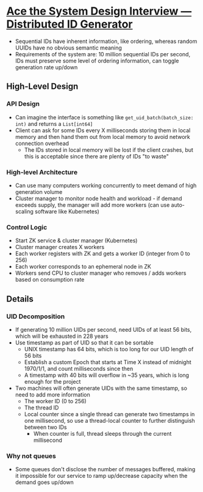 # [Ace the System Design Interview — Distributed ID Generator](https://towardsdatascience.com/ace-the-system-design-interview-distributed-id-generator-c65c6b568027)

* Sequential IDs have inherent information, like ordering, whereas random UUIDs have no obvious semantic meaning
* Requirements of the system are: 10 million sequential IDs per second, IDs must preserve some level of ordering information, can toggle generation rate up/down

## High-Level Design

### API Design

* Can imagine the interface is something like `get_uid_batch(batch_size: int)` and returns a `List[int64]`
* Client can ask for some IDs every X milliseconds storing them in local memory and then hand them out from local memory to avoid network connection overhead
  * The IDs stored in local memory will be lost if the client crashes, but this is acceptable since there are plenty of IDs "to waste"

### High-level Architecture

* Can use many computers working concurrently to meet demand of high generation volume
* Cluster manager to monitor node health and workload - if demand exceeds supply, the manager will add more workers (can use auto-scaling software like Kubernetes)

### Control Logic

* Start ZK service & cluster manager (Kubernetes)
* Cluster manager creates X workers
* Each worker registers with ZK and gets a worker ID (integer from 0 to 256)
* Each worker corresponds to an ephemeral node in ZK
* Workers send CPU to cluster manager who removes / adds workers based on consumption rate

## Details

### UID Decomposition

* If generating 10 million UIDs per second, need UIDs of at least 56 bits, which will be exhausted in 228 years
* Use timestamp as part of UID so that it can be sortable
  * UNIX timestamp has 64 bits, which is too long for our UID length of 56 bits
  * Establish a custom Epoch that starts at Time X instead of midnight 1970/1/1, and count milliseconds since then
  * A timestamp with 40 bits will overflow in ~35 years, which is long enough for the project
* Two machines will often generate UIDs with the same timestamp, so need to add more information
  * The worker ID (0 to 256)
  * The thread ID
  * Local counter since a single thread can generate two timestamps in one millisecond, so use a thread-local counter to further distinguish between two IDs
    * When counter is full, thread sleeps through the current millisecond

### Why not queues

* Some queues don't disclose the number of messages buffered, making it impossible for our service to ramp up/decrease capacity when the demand goes up/down

